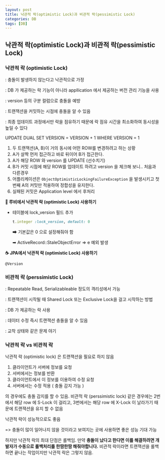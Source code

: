 ```yaml
---
layout: post
title: 낙관적 락(optimistic Lock)과 비관적 락(pessimistic Lock)
categories: DB
tags: [DB]
---
```


## 낙관적 락(optimistic Lock)과 비관적 락(pessimistic Lock)

### 낙관적 락 (optimistic Lock)

: 충돌이 발생하지 않는다고 낙관적으로 가정

: DB 가 제공하는 락 기능이 아니라 appllication 에서 제공하는 버전 관리 기능을 사용

: version 등의 구분 컬럼으로 충돌을 예방

: 트랜잭션을 커밋하는 시점에 충돌을 알 수 있음

: 최종 업데이트 과정에서만 락을 점유하기 때문에 락 점유 시간을 최소화하여 동시성을 높일 수 있다

UPDATE DUAL SET VERSION = VERSION + 1 WHERE VERSION = 1

1. 두 트랜잭션(A, B)이 거의 동시에 어떤 ROW를 변경하려고 하는 상황
2. A가 살짝 먼저 접근하고 바로 뒤이어 B가 접근한다.
3. A가 해당 ROW 와 version 를 UPDATE (선수치기)
4. B가 커밋 시점에 해당 ROW를 업데이트 하려고 version 을 체크해 보니.. 처음과 다른경우
5. 어플리케이션은 `ObjectOptimisticLockingFailureException` 을 발생시키고 첫번째 A의 커밋만 적용하여 정합성을 유지한다.
6. 실패된 커밋은 Application level 에서 후처리



 **💎 루비에서 낙관적 락 (optimistic Lock) 사용하기**

- 테이블에 lock_version 필드 추가 

  ```ruby
  t.integer :lock_version, default: 0
  ```

  ➡ 기본값은 0 으로 설정해줘야 함 

  ➡ ActiveRecord::StaleObjectError => e 예외 발생 



**☕️ JPA에서 낙관적 락 (optimistic Lock) 사용하기**

``` 
@Version
```



### 비관적 락 (perssimistic Lock)

: Repeatable Read, Serializableable 정도의 격리성에서 가능 

: 트랜잭션이 시작될 때 Shared Lock 또는 Exclusive Lock을 걸고 시작하는 방법

: DB 가 제공하는 락 사용

: 데이터 수정 즉시 트랜잭션 충돌을 알 수 있음

: 교착 상태와 같은 문제 야기

###  

### 낙관적 락 vs 비관적 락 

낙관적 락 (optimistic lock) 은 트랜잭션을 필요로 하지 않음 

1. 클라이언트가 서버에 정보를 요청
2. 서버에서는 정보를 반환
3. 클라이언트에서 이 정보를 이용하여 수정 요청
4. 서버에서는 수정 적용 ( 충돌 감지 가능 )

의 경우에도 충돌 감지를 할 수 있음. 비관적 락 (perssimistic lock) 같은 경우에는 2번에서 해당 row 에 S-Lock 이 걸리고, 3번에서는 해당 row 에 X-Lock 이 날라가기 때문에 트랜잭션을 유지 할 수 없음 

낙관적 락이 성능적으로도 좋음 

=> 충돌이 많이 일어나지 않을 것이라고 보여지는 곳에 사용하면 좋은 성능 기대 가능 

하지만 낙관적 락의 최대 단점은 롤백임. 만약 **충돌이 났다고 한다면 이를 해결하려면 개발자가 수동으로 롤백처리를 한땀한땀 해줘야합니다.** 비관적 락이라면 트랜잭션을 롤백하면 끝나는 작업이지만 낙관적 락은 그렇지 않음. 
